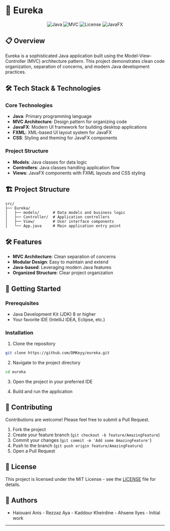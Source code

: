 # 🚀 Eureka

<div align="center">

![Java](https://img.shields.io/badge/Java-ED8B00?style=for-the-badge&logo=java&logoColor=white)
![MVC](https://img.shields.io/badge/Architecture-MVC-blue?style=for-the-badge)
![License](https://img.shields.io/badge/License-MIT-green?style=for-the-badge)
![JavaFX](https://img.shields.io/badge/JavaFX-ED8B00?style=for-the-badge&logo=java&logoColor=white)

</div>

## 📋 Overview

Eureka is a sophisticated Java application built using the Model-View-Controller (MVC) architecture pattern. This project demonstrates clean code organization, separation of concerns, and modern Java development practices.

## 🛠️ Tech Stack & Technologies

### Core Technologies
- **Java**: Primary programming language
- **MVC Architecture**: Design pattern for organizing code
- **JavaFX**: Modern UI framework for building desktop applications
- **FXML**: XML-based UI layout system for JavaFX
- **CSS**: Styling and theming for JavaFX components

### Project Structure
- **Models**: Java classes for data logic
- **Controllers**: Java classes handling application flow
- **Views**: JavaFX components with FXML layouts and CSS styling

## 🏗️ Project Structure

```
src/
├── Eureka/
│   ├── models/      # Data models and business logic
│   ├── Controller/  # Application controllers
│   ├── View/        # User interface components
│   └── App.java     # Main application entry point
```

## 🛠️ Features

- **MVC Architecture**: Clean separation of concerns
- **Modular Design**: Easy to maintain and extend
- **Java-based**: Leveraging modern Java features
- **Organized Structure**: Clear project organization

## 🚀 Getting Started

### Prerequisites

- Java Development Kit (JDK) 8 or higher
- Your favorite IDE (IntelliJ IDEA, Eclipse, etc.)

### Installation

1. Clone the repository
```bash
git clone https://github.com/DMKeyy/eureka.git
```

2. Navigate to the project directory
```bash
cd eureka
```

3. Open the project in your preferred IDE

4. Build and run the application

## 🤝 Contributing

Contributions are welcome! Please feel free to submit a Pull Request.

1. Fork the project
2. Create your feature branch (`git checkout -b feature/AmazingFeature`)
3. Commit your changes (`git commit -m 'Add some AmazingFeature'`)
4. Push to the branch (`git push origin feature/AmazingFeature`)
5. Open a Pull Request

## 📝 License

This project is licensed under the MIT License - see the [LICENSE](LICENSE) file for details.

## 👥 Authors

- Haiouani Anis - Rezzaz Aya - Kaddour Kheirdine - Ahsene Ilyes - Initial work

---

